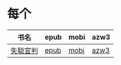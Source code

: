 # 每个

| 书名 | epub | mobi | azw3 |
| --- | --- | --- | --- |
| [失聪宣判](http://ct.dalanmei.com/f/31084289-572117402-5f8e43) | [epub](http://ct.dalanmei.com/f/31084289-572117402-5f8e43) | [mobi](http://ct.dalanmei.com/f/31084289-571653411-22d00c) | [azw3](http://ct.dalanmei.com/f/31084289-572179847-69d449) |
